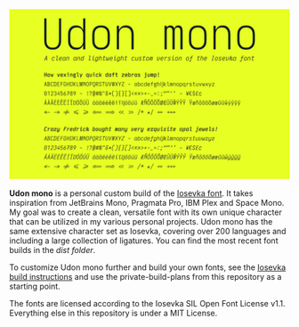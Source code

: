 <picture>
  <source media="(prefers-color-scheme: dark)" srcset="assets/udon_mono_title.png">
  <source media="(prefers-color-scheme: light)" srcset="assets/udon_mono_title.png">
  <img alt="Udon mono title" src="assets/udon_mono_title.png">
</picture>

<br/>
  
**Udon mono** is a personal custom build of the [Iosevka font](https://github.com/be5invis/Iosevka). It takes inspiration from JetBrains Mono, Pragmata Pro, IBM Plex and Space Mono. My goal was to create a clean, versatile font with its own unique character that can be utilized in my various personal projects. Udon mono has the same extensive character set as Iosevka, covering over 200 languages and including a large collection of ligatures. You can find the most recent font builds in the *dist folder*.

To customize Udon mono further and build your own fonts, see the [Iosevka build instructions](https://github.com/be5invis/Iosevka/blob/main/doc/custom-build.md) and use the private-build-plans from this repository as a starting point.

The fonts are licensed according to the Iosevka SIL Open Font License v1.1. Everything else in this repository is under a MIT License.